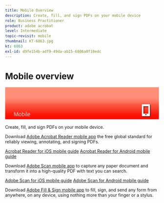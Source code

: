```yaml
---
title: Mobile Overview
description: Create, fill, and sign PDFs on your mobile device
role: Business Practitioner
product: adobe acrobat
level: Intermediate
topic-revisit: mobile
thumbnail: KT-6863.jpg
kt: 6863
exl-id: d9fe154b-adf9-49da-ab15-6806a0f10edc
---
```

# Mobile overview

![Acrobat Mobile Image](../assets/Hero-Mobile.png)

Create, fill, and sign PDFs on your mobile device.

Download [Adobe Acrobat Reader mobile app](https://acrobat.adobe.com/us/en/mobile/acrobat-reader.html) the free global standard for reliably viewing, annotating, and signing PDFs.

[Acrobat Reader for iOS mobile guide](https://experienceleague.adobe.com/docs/document-cloud-mobile/ios/index.html)
[Acrobat Reader for Android mobile guide](https://experienceleague.adobe.com/docs/document-cloud-mobile/android/index.html)

Download [Adobe Scan mobile app](https://acrobat.adobe.com/us/en/mobile/scanner-app.html) to capture any paper document and transform it into a high-quality PDF with text you can search.

[Adobe Scan for iOS mobile guide](https://experienceleague.adobe.com/docs/document-cloud-mobile/scanios/index.html)
[Adobe Scan for Android mobile guide](https://experienceleague.adobe.com/docs/document-cloud-mobile/scanandroid/index.html)

Download [Adobe Fill & Sign mobile app](https://acrobat.adobe.com/us/en/mobile/fill-sign-pdfs.html) to fill, sign, and send any form from anywhere, on any device, using nothing more than your finger or a stylus.

